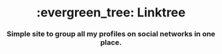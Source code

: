 <h1 align="center">:evergreen_tree: Linktree</h1>
<h3 align="center">Simple site to group all my profiles on social networks in one place.</h3>
